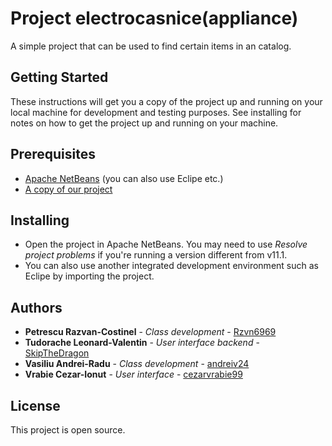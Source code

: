 # Project electrocasnice(appliance)
  A simple project that can be used to find certain items in an catalog.
  
## Getting Started
These instructions will get you a copy of the project up and running on your local machine for development and testing purposes. See installing for notes on how to get the project up and running on your machine.

## Prerequisites
 - [Apache NetBeans](https://netbeans.apache.org/download/index.html) (you can also use Eclipe etc.)
 - [A copy of our project](https://github.com/SkipTheDragon/electrocasnice/archive/master.zip)
 

## Installing
 - Open the project in Apache NetBeans. You may need to use *Resolve project problems* if you're running a version different from v11.1.
 - You can also use another integrated development environment such as Eclipe by importing the project.

## Authors

* **Petrescu Razvan-Costinel** - *Class development* - [Rzvn6969](https://github.com/Rzvn6969)
* **Tudorache Leonard-Valentin** - *User interface backend* - [SkipTheDragon](https://github.com/SkipTheDragon)
* **Vasiliu Andrei-Radu** - *Class development* - [andreiv24](https://github.com/andreiv24)
* **Vrabie Cezar-Ionut** - *User interface* - [cezarvrabie99](https://github.com/cezarvrabie99)


## License

This project is open source.
